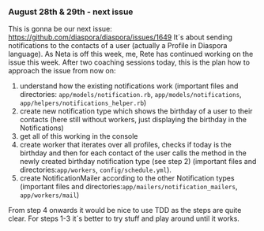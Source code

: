 ### August 28th & 29th - next issue ###
This is gonna be our next issue: https://github.com/diaspora/diaspora/issues/1649
It´s about sending notifications to the contacts of a user (actually a Profile in Diaspora language).
As Neta is off this week, me, Rete has continued working on the issue this week.
After two coaching sessions today, this is the plan how to approach the issue from now on:

1. understand how the existing notifications work (important files and directories: `app/models/notification.rb`, `app/models/notifications`, `app/helpers/notifications_helper.rb`)
2. create new notification type which shows the birthday of a user to their contacts (here still without workers, just displaying the birthday in the Notifications)
3. get all of this working in the console
4. create worker that iterates over all profiles, checks if today is the birthday and then for each contact of the user calls the method in the newly created birthday notification type (see step 2) (important files and directories:`app/workers`, `config/schedule.yml`).
5. create NotificationMailer according to the other Notification types (important files and directories:`app/mailers/notification_mailers`, `app/workers/mail`)

From step 4 onwards it would be nice to use TDD as the steps are quite clear. For steps 1-3 it´s better to try stuff and play around until it works.
